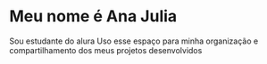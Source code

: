 # Meu nome é Ana Julia
Sou estudante do alura
Uso esse espaço para minha organização e compartilhamento dos meus projetos desenvolvidos
